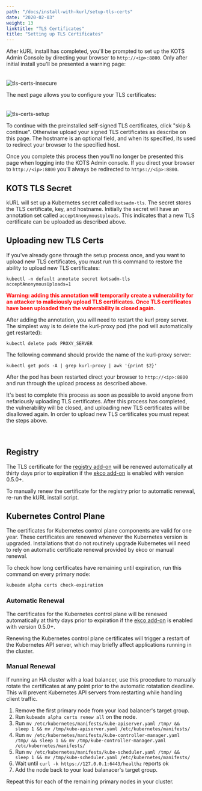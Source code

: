 ```yaml
---
path: "/docs/install-with-kurl/setup-tls-certs"
date: "2020-02-03"
weight: 13
linktitle: "TLS Certificates"
title: "Setting up TLS Certificates"
---
```


After kURL install has completed, you'll be prompted to set up the KOTS Admin Console by directing your browser to `http://<ip>:8800`.   Only after initial install you'll be presented a warning page:
<br><br><br>
![tls-certs-insecure](/tls-certs-insecure.png)


The next page allows you to configure your TLS certificates:
<br><br><br>
![tls-certs-setup](/tls-certs-setup.png)

To continue with the preinstalled self-signed TLS certificates, click "skip & continue".  Otherwise upload your signed TLS certificates as describe on this page.  The hostname is an optional field, and when its specified, its used to redirect your browser to the specified host. 

Once you complete this process then you'll no longer be presented this page when logging into the KOTS Admin console.  If you direct your browser to `http://<ip>:8800` you'll always be redirected to `https://<ip>:8800`.  
    
## KOTS TLS Secret

kURL will set up a Kubernetes secret called `kotsadm-tls`.  The secret stores the TLS certificate, key, and hostname.  Initially the secret will have an annotation set called `acceptAnonymousUploads`.  This indicates that a new TLS certificate can be uploaded as described above.  

## Uploading new TLS Certs

If you've already gone through the setup process once, and you want to upload new TLS certificates, you must run this command to restore the ability to upload new TLS certificates:

`kubectl -n default annotate secret kotsadm-tls acceptAnonymousUploads=1`

<span style="color:red">**Warning: adding this annotation will temporarily create a vulnerability for an attacker to maliciously upload TLS certificates.  Once TLS certificates have been uploaded then the vulnerability is closed again.**</span>

After adding the annotation, you will need to restart the kurl proxy server.  The simplest way is to delete the kurl-proxy pod (the pod will automatically get restarted): 

`kubectl delete pods PROXY_SERVER`

The following command should provide the name of the kurl-proxy server:

`kubectl get pods -A | grep kurl-proxy | awk '{print $2}'`

After the pod has been restarted direct your browser to `http://<ip>:8800` and run through the upload process as described above.  
    
It's best to complete this process as soon as possible to avoid anyone from nefariously uploading TLS certificates.  After this process has completed, the vulnerability will be closed, and uploading new TLS certificates will be disallowed again.  In order to upload new TLS certificates you must repeat the steps above. 
<br><br><br>

## Registry

The TLS certificate for the [registry add-on](/docs/add-ons/registry) will be renewed automatically at thirty days prior to expiration if the [ekco add-on](/docs/add-ons/ekco) is enabled with version 0.5.0+.

To manually renew the certificate for the registry prior to automatic renewal, re-run the kURL install script.

## Kubernetes Control Plane

The certificates for Kubernetes control plane components are valid for one year.
These certificates are renewed whenever the Kubernetes version is upgraded.
Installations that do not routinely upgrade Kubernetes will need to rely on automatic certificate renewal provided by ekco or manual renewal.

To check how long certificates have remaining until expiration, run this command on every primary node:
```bash
kubeadm alpha certs check-expiration
```

### Automatic Renewal

The certificates for the Kubernetes control plane will be renewed automatically at thirty days prior to expiration if the [ekco add-on](/docs/add-ons/ekco) is enabled with version 0.5.0+.

Renewing the Kubernetes control plane certificates will trigger a restart of the Kubernetes API server, which may briefly affect applications running in the cluster.

### Manual Renewal

If running an HA cluster with a load balancer, use this procedure to manually rotate the certificates at any point prior to the automatic rotatation deadline.
This will prevent Kubernetes API servers from restarting while handling client traffic.

1. Remove the first primary node from your load balancer's target group.
1. Run `kubeadm alpha certs renew all` on the node.
1. Run `mv /etc/kubernetes/manifests/kube-apiserver.yaml /tmp/ && sleep 1 && mv /tmp/kube-apiserver.yaml /etc/kubernetes/manifests/`
1. Run `mv /etc/kubernetes/manifests/kube-controller-manager.yaml /tmp/ && sleep 1 && mv /tmp/kube-controller-manager.yaml /etc/kubernetes/manifests/`
1. Run `mv /etc/kubernetes/manifests/kube-scheduler.yaml /tmp/ && sleep 1 && mv /tmp/kube-scheduler.yaml /etc/kubernetes/manifests/`
1. Wait until `curl -k https://127.0.0.1:6443/healthz` reports ok
1. Add the node back to your load balanacer's target group.

Repeat this for each of the remaining primary nodes in your cluster.
